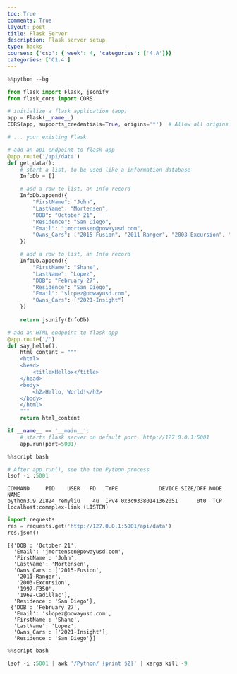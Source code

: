 ```yaml
---
toc: True
comments: True
layout: post
title: Flask Server
description: Flask server setup.
type: hacks
courses: {'csp': {'week': 4, 'categories': ['4.A']}}
categories: ['C1.4']
---
```


```python
%%python --bg

from flask import Flask, jsonify
from flask_cors import CORS

# initialize a flask application (app)
app = Flask(__name__)
CORS(app, supports_credentials=True, origins='*')  # Allow all origins (*)

# ... your existing Flask

# add an api endpoint to flask app
@app.route('/api/data')
def get_data():
    # start a list, to be used like a information database
    InfoDb = []

    # add a row to list, an Info record
    InfoDb.append({
        "FirstName": "John",
        "LastName": "Mortensen",
        "DOB": "October 21",
        "Residence": "San Diego",
        "Email": "jmortensen@powayusd.com",
        "Owns_Cars": ["2015-Fusion", "2011-Ranger", "2003-Excursion", "1997-F350", "1969-Cadillac"]
    })

    # add a row to list, an Info record
    InfoDb.append({
        "FirstName": "Shane",
        "LastName": "Lopez",
        "DOB": "February 27",
        "Residence": "San Diego",
        "Email": "slopez@powayusd.com",
        "Owns_Cars": ["2021-Insight"]
    })
    
    return jsonify(InfoDb)

# add an HTML endpoint to flask app
@app.route('/')
def say_hello():
    html_content = """
    <html>
    <head>
        <title>Hellox</title>
    </head>
    <body>
        <h2>Hello, World!</h2>
    </body>
    </html>
    """
    return html_content

if __name__ == '__main__':
    # starts flask server on default port, http://127.0.0.1:5001
    app.run(port=5001)

```


```python
%%script bash

# After app.run(), see the the Python process
lsof -i :5001

```

    COMMAND     PID    USER   FD   TYPE             DEVICE SIZE/OFF NODE NAME
    python3.9 21824 remyliu    4u  IPv4 0x3c93380141362051      0t0  TCP localhost:commplex-link (LISTEN)



```python
import requests
res = requests.get('http://127.0.0.1:5001/api/data')
res.json()
```




    [{'DOB': 'October 21',
      'Email': 'jmortensen@powayusd.com',
      'FirstName': 'John',
      'LastName': 'Mortensen',
      'Owns_Cars': ['2015-Fusion',
       '2011-Ranger',
       '2003-Excursion',
       '1997-F350',
       '1969-Cadillac'],
      'Residence': 'San Diego'},
     {'DOB': 'February 27',
      'Email': 'slopez@powayusd.com',
      'FirstName': 'Shane',
      'LastName': 'Lopez',
      'Owns_Cars': ['2021-Insight'],
      'Residence': 'San Diego'}]




```python
%%script bash

lsof -i :5001 | awk '/Python/ {print $2}' | xargs kill -9

```
